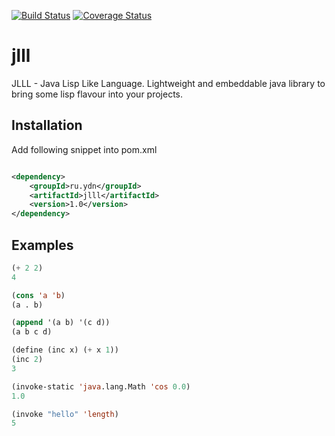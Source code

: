 [![Build Status](https://travis-ci.org/PhantomYdn/jlll.svg?branch=master)](https://travis-ci.org/PhantomYdn/jlll) [![Coverage Status](https://img.shields.io/coveralls/PhantomYdn/jlll.svg)](https://coveralls.io/r/PhantomYdn/jlll?branch=master)

jlll
====

JLLL - Java Lisp Like Language. Lightweight and embeddable java library to bring some lisp flavour into your projects.


Installation
------------
Add following snippet into pom.xml
```xml

<dependency>
	<groupId>ru.ydn</groupId>
	<artifactId>jlll</artifactId>
	<version>1.0</version>
</dependency>
```

Examples
--------
```lisp
(+ 2 2)
4

(cons 'a 'b)
(a . b)

(append '(a b) '(c d))
(a b c d)

(define (inc x) (+ x 1))
(inc 2)
3

(invoke-static 'java.lang.Math 'cos 0.0)
1.0

(invoke "hello" 'length)
5
```
